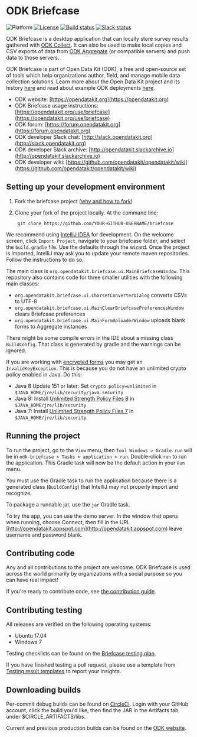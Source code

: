 # ODK Briefcase
![Platform](https://img.shields.io/badge/platform-Java-blue.svg)
[![License](https://img.shields.io/badge/license-Apache%202.0-blue.svg)](https://opensource.org/licenses/Apache-2.0)
[![Build status](https://circleci.com/gh/opendatakit/briefcase.svg?style=shield&circle-token=:circle-token)](https://circleci.com/gh/opendatakit/briefcase)
[![Slack status](http://slack.opendatakit.org/badge.svg)](http://slack.opendatakit.org)

ODK Briefcase is a desktop application that can locally store survey results gathered with [ODK Collect](https://opendatakit.org/use/collect). It can also be used to make local copies and CSV exports of data from [ODK Aggregate](https://opendatakit.org/use/aggregate/) (or compatible servers) and push data to those servers.   

ODK Briefcase is part of Open Data Kit (ODK), a free and open-source set of tools which help organizations author, field, and manage mobile data collection solutions. Learn more about the Open Data Kit project and its history [here](https://opendatakit.org/about/) and read about example ODK deployments [here](https://opendatakit.org/about/deployments/).

* ODK website: [https://opendatakit.org](https://opendatakit.org)
* ODK Briefcase usage instructions: [https://opendatakit.org/use/briefcase](https://opendatakit.org/use/briefcase)
* ODK forum: [https://forum.opendatakit.org](https://forum.opendatakit.org)
* ODK developer Slack chat: [http://slack.opendatakit.org](http://slack.opendatakit.org) 
* ODK developer Slack archive: [http://opendatakit.slackarchive.io](http://opendatakit.slackarchive.io) 
* ODK developer wiki: [https://github.com/opendatakit/opendatakit/wiki](https://github.com/opendatakit/opendatakit/wiki)

## Setting up your development environment

1. Fork the briefcase project ([why and how to fork](https://help.github.com/articles/fork-a-repo/))

1. Clone your fork of the project locally. At the command line:

        git clone https://github.com/YOUR-GITHUB-USERNAME/briefcase

We recommend using [IntelliJ IDEA](https://www.jetbrains.com/idea/) for development. On the welcome screen, click `Import Project`, navigate to your briefcase folder, and select the `build.gradle` file. Use the defaults through the wizard. Once the project is imported, IntelliJ may ask you to update your remote maven repositories. Follow the instructions to do so. 

The main class is `org.opendatakit.briefcase.ui.MainBriefcaseWindow`. This repository also contains code for three smaller utilities with the following main classes:
- `org.opendatakit.briefcase.ui.CharsetConverterDialog` converts CSVs to UTF-8
- `org.opendatakit.briefcase.ui.MainClearBriefcasePreferencesWindow` clears Briefcase preferences
- `org.opendatakit.briefcase.ui.MainFormUploaderWindow` uploads blank forms to Aggregate instances

There might be some compile errors in the IDE about a missing class `BuildConfig`. That class is generated by gradle and the warnings can be ignored.

If you are working with [encrypted forms](http://docs.opendatakit.org/encrypted-forms) you may get an `InvalidKeyException`. This is because you do not have an unlimited crypto policy enabled in Java. Do this:

* Java 8 Update 151 or later: Set `crypto.policy=unlimited` in `$JAVA_HOME/jre/lib/security/java.security`
* Java 8: Install [Unlimited Strength Policy Files 8](http://www.oracle.com/technetwork/java/javase/downloads/jce8-download-2133166.html) in `$JAVA_HOME/jre/lib/security`
* Java 7: Install [Unlimited Strength Policy Files 7](http://www.oracle.com/technetwork/java/javase/downloads/jce-7-download-432124.html) in `$JAVA_HOME/jre/lib/security`
 
## Running the project
 
To run the project, go to the `View` menu, then `Tool Windows > Gradle`. `run` will be in `odk-briefcase > Tasks > application > run`. Double-click `run` to run the application. This Gradle task will now be the default action in your `Run` menu. 

You must use the Gradle task to run the application because there is a generated class (`BuildConfig`) that IntelliJ may not properly import and recognize.

To package a runnable jar, use the `jar` Gradle task.

To try the app, you can use the demo server. In the window that opens when running, choose Connect, then fill in the URL [http://opendatakit.appspot.com](http://opendatakit.appspot.com) leave username and password blank.

## Contributing code
Any and all contributions to the project are welcome. ODK Briefcase is used across the world primarily by organizations with a social purpose so you can have real impact!

If you're ready to contribute code, see [the contribution guide](CONTRIBUTING.md).

## Contributing testing
All releases are verified on the following operating systems:
* Ubuntu 17.04
* Windows 7

Testing checklists can be found on the [Briefcase testing plan](https://docs.google.com/spreadsheets/d/1H46G7OW21rk5skSyjpEx3dCZVv5Ly4WDK8LISmrz714/edit?usp=sharing).

If you have finished testing a pull request, please use a template from [Testing result templates](.github/TESTING_RESULT_TEMPLATES.md) to report your insights.

## Downloading builds
Per-commit debug builds can be found on [CircleCI](https://circleci.com/gh/opendatakit/briefcase). Login with your GitHub account, click the build you'd like, then find the JAR in the Artifacts tab under $CIRCLE_ARTIFACTS/libs.

Current and previous production builds can be found on the [ODK website](https://opendatakit.org/downloads/download-info/odk-briefcase/).

